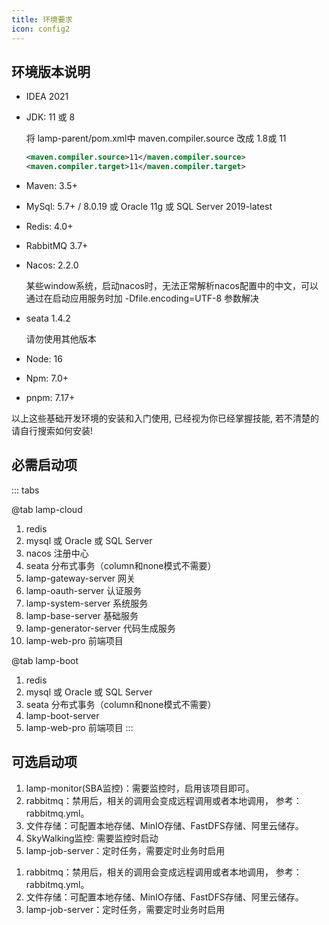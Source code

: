```yaml
---
title: 环境要求
icon: config2
---
```


## 环境版本说明

* IDEA 2021

* JDK: 11  或  8 

  将 lamp-parent/pom.xml中 maven.compiler.source 改成 1.8或 11

  ```xml
  <maven.compiler.source>11</maven.compiler.source>
  <maven.compiler.target>11</maven.compiler.target>
  ```

  

* Maven: 3.5+

* MySql: 5.7+ / 8.0.19 或 Oracle 11g 或 SQL Server 2019-latest 

* Redis: 4.0+    

* RabbitMQ 3.7+  

* Nacos: 2.2.0

  某些window系统，启动nacos时，无法正常解析nacos配置中的中文，可以通过在启动应用服务时加 -Dfile.encoding=UTF-8 参数解决

* seata 1.4.2   

  请勿使用其他版本

* Node:  16

* Npm: 7.0+

* pnpm: 7.17+

以上这些基础开发环境的安装和入门使用, 已经视为你已经掌握技能, 若不清楚的请自行搜索如何安装!



## 必需启动项

::: tabs
<!-- 选项卡内容 -->
@tab lamp-cloud
1. redis
2. mysql 或 Oracle 或 SQL Server
3. nacos 注册中心 
4. seata 分布式事务（column和none模式不需要）
5. lamp-gateway-server 网关
6. lamp-oauth-server 认证服务
7. lamp-system-server 系统服务
8. lamp-base-server 基础服务
9. lamp-generator-server 代码生成服务
10. lamp-web-pro 前端项目
<!-- 选项卡内容 -->
@tab lamp-boot
1. redis
2. mysql 或 Oracle 或 SQL Server
3. seata 分布式事务（column和none模式不需要）
4. lamp-boot-server
5. lamp-web-pro 前端项目
:::



## 可选启动项

<!---------------------------- tabs:start ---------------------------->

<!------------- tab:lamp-cloud  ------------->

1. lamp-monitor(SBA监控)：需要监控时，启用该项目即可。
2. rabbitmq：禁用后，相关的调用会变成远程调用或者本地调用， 参考：rabbitmq.yml。
3. 文件存储：可配置本地存储、MinIO存储、FastDFS存储、阿里云储存。
4. SkyWalking监控:  需要监控时启动
5. lamp-job-server：定时任务，需要定时业务时启用

<!------------- tab:lamp-boot  ------------->

1. rabbitmq：禁用后，相关的调用会变成远程调用或者本地调用， 参考：rabbitmq.yml。
2. 文件存储：可配置本地存储、MinIO存储、FastDFS存储、阿里云储存。
3. lamp-job-server：定时任务，需要定时业务时启用

<!---------------------------- tabs:end ---------------------------->
